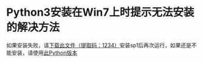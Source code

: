 # Python3安装在Win7上时提示无法安装的解决方法
如果安装失败，请<a href="">下载此文件（提取码：1234）</a>安装sp1后再次运行，如果还是不能安装，请使用<a href="https://www.python.org/ftp/python/3.7.7/python-3.7.7-amd64.exe">此Python版本</a>

